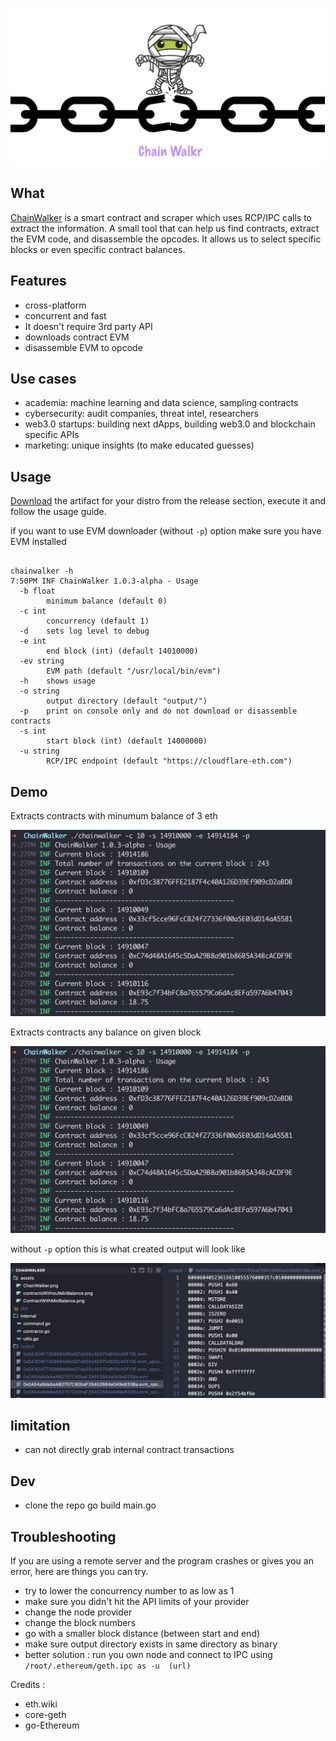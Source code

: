 ![chainwalker](./assets/ChainWalker.png)


## What
[ChainWalker](https://0xsha.io/blog/lets-walk-on-the-chains-creating-a-smart-contract-crawler) is a smart contract and scraper which uses RCP/IPC calls to extract the information. A small tool that can help us find contracts, extract the EVM code, and disassemble the opcodes. It allows us to select specific blocks or even specific contract balances. 




## Features 
- cross-platform 
- concurrent and fast 
- It doesn't require 3rd party API 
- downloads contract EVM
- disassemble EVM to opcode 


## Use cases
- academia: machine learning and data science, sampling contracts 
- cybersecurity: audit companies, threat intel, researchers 
- web3.0 startups: building next dApps, building web3.0 and blockchain specific APIs 
- marketing: unique insights (to make educated guesses)

## Usage 
[Download](https://github.com/0xsha/ChainWalker/releases/tag/v1.0.5) the artifact for your distro from the release section, execute it and follow the usage guide.

if you want to use EVM downloader (without ```-p```) option make sure you have EVM installed 

```

chainwalker -h
7:50PM INF ChainWalker 1.0.3-alpha - Usage
  -b float
    	minimum balance (default 0)
  -c int
    	concurrency (default 1)
  -d	sets log level to debug
  -e int
    	end block (int) (default 14010000)
  -ev string
    	EVM path (default "/usr/local/bin/evm")
  -h	shows usage
  -o string
    	output directory (default "output/")
  -p	print on console only and do not download or disassemble contracts
  -s int
    	start block (int) (default 14000000)
  -u string
    	RCP/IPC endpoint (default "https://cloudflare-eth.com")
```


## Demo


Extracts contracts with minumum balance of 3 eth 

![chainwalker](./assets/contractsWithoutMinBalance.png)


Extracts contracts any balance on given block 

![chainwalker](./assets/contractsWithoutMinBalance.png)


without ```-p``` option this is what created output will look like

![chainwalker](./assets/Output.png)





## limitation 

- can not directly grab internal contract transactions 

## Dev 
- clone the repo
go build main.go 



## Troubleshooting 
If you are using a remote server and the program crashes or gives you an error, here are things you can try. 
- try to lower the concurrency number to as low as 1 
- make sure you didn't hit the API limits of your provider 
- change the node provider 
- change the block numbers 
- go with a smaller block distance (between start and end)
- make sure output directory exists in same directory as binary
- better solution : run you own node and connect to IPC using ``` /root/.ethereum/geth.ipc as -u  (url) ```



Credits :
- eth.wiki
- core-geth
- go-Ethereum